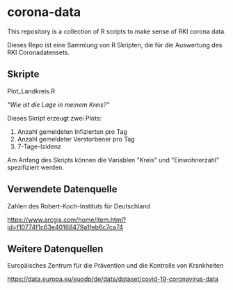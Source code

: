 # corona-data
This repository is a collection of R scripts to make sense of RKI corona data.

Dieses Repo ist eine Sammlung von R Skripten, die für die Auswertung des RKI Coronadatensets.

## Skripte
Plot_Landkreis.R

*"Wie ist die Lage in meinem Kreis?"*

Dieses Skript erzeugt zwei Plots:

1. Anzahl gemeldeten Infizierten pro Tag
2. Anzahl gemeldeter Verstorbener pro Tag
3. 7-Tage-Izidenz

Am Anfang des Skripts können die Variablen "Kreis" und "Einwohnerzahl" spezifiziert werden.


## Verwendete Datenquelle
Zahlen des Robert-Koch-Instituts für Deutschland

https://www.arcgis.com/home/item.html?id=f10774f1c63e40168479a1feb6c7ca74


## Weitere Datenquellen
Europäisches Zentrum für die Prävention und die Kontrolle von Krankheiten

https://data.europa.eu/euodp/de/data/dataset/covid-19-coronavirus-data
